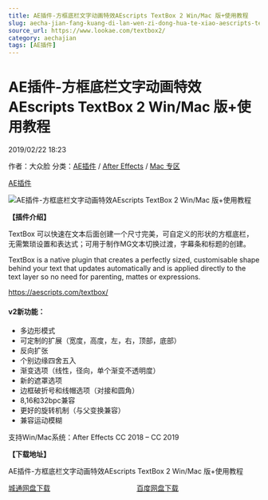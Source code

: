 ```yaml
---
title: AE插件-方框底栏文字动画特效AEscripts TextBox 2 Win/Mac 版+使用教程
slug: aecha-jian-fang-kuang-di-lan-wen-zi-dong-hua-te-xiao-aescripts-textbox-2-win-mac-ban-shi-yong-jiao-cheng
source_url: https://www.lookae.com/textbox2/
category: aechajian
tags: [AE插件]
---
```

# AE插件-方框底栏文字动画特效AEscripts TextBox 2 Win/Mac 版+使用教程

2019/02/22 18:23

作者：大众脸
分类：[AE插件](https://www.lookae.com/after-effects/aechajian/) / [After Effects](https://www.lookae.com/after-effects/) / [Mac 专区](https://www.lookae.com/mac-osx/)

[AE插件](https://www.lookae.com/tag/ae%e6%8f%92%e4%bb%b6/)

![AE插件-方框底栏文字动画特效AEscripts TextBox 2 Win/Mac 版+使用教程](https://www.lookae.com/wp-content/uploads/2019/02/TextBox2.jpg "AE插件-方框底栏文字动画特效AEscripts TextBox 2 Win/Mac 版+使用教程-LookAE.com")

**【插件介绍】**

TextBox 可以快速在文本后面创建一个尺寸完美，可自定义的形状的方框底栏，无需繁琐设置和表达式；可用于制作MG文本切换过渡，字幕条和标题的创建。

TextBox is a native plugin that creates a perfectly sized, customisable shape behind your text that updates automatically and is applied directly to the text layer so no need for parenting, mattes or expressions.

https://aescripts.com/textbox/

#### v2新功能：

* 多边形模式
* 可定制的扩展（宽度，高度，左，右，顶部，底部）
* 反向扩张
* 个别边缘四舍五入
* 渐变选项（线性，径向，单个渐变不透明度）
* 新的遮罩选项
* 边框破折号和线帽选项（对接和圆角）
* 8,16和32bpc兼容
* 更好的旋转机制（与父变换兼容）
* 兼容运动模糊

支持Win/Mac系统：After Effects CC 2018 – CC 2019

**【下载地址】**

AE插件-方框底栏文字动画特效AEscripts TextBox 2 Win/Mac 版+使用教程

[城通网盘下载](https://lookae.ctfile.com/fs/680462-338092374)                                            [百度网盘下载](https://pan.baidu.com/s/1uoqmGvaYVF8qBre06jtwcQ)
